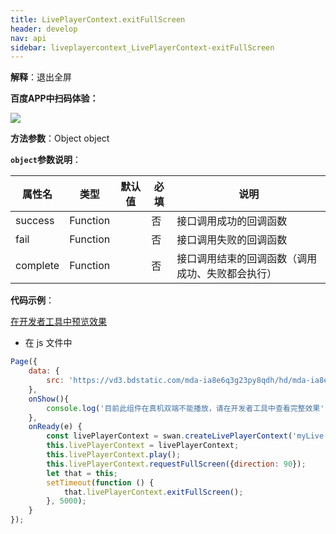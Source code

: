 ```yaml
---
title: LivePlayerContext.exitFullScreen
header: develop
nav: api
sidebar: liveplayercontext_LivePlayerContext-exitFullScreen
---
```



**解释**：退出全屏


**百度APP中扫码体验：**

<img src="https://b.bdstatic.com/miniapp/assets/images/doc_demo/fragment_LivePlayerContextExitFullScreen.png"  class="demo-qrcode-image" />

**方法参数**：Object object
 


**`object`参数说明**：

|属性名 |类型  |默认值 |必填|说明|
|---- | ---- | ---- |---- |---|
|success   |Function  |  | 否  |接口调用成功的回调函数|
|fail  |Function  |  | 否 |接口调用失败的回调函数|
|complete   | Function   ||  否 | 接口调用结束的回调函数（调用成功、失败都会执行）|

**代码示例**：

<a href="swanide://fragment/f6e0f83c034dd0a69a963fb6a3e895891573759816251" title="在开发者工具中预览效果" target="_self">在开发者工具中预览效果</a> 

* 在 js 文件中
```js
Page({
    data: {
        src: 'https://vd3.bdstatic.com/mda-ia8e6q3g23py8qdh/hd/mda-ia8e6q3g23py8qdh.mp4?playlist=%5B%22hd%22%5D&auth_key=1521549485-0-0-d5d042ba3555b2d23909d16a82916ebc&bcevod_channel=searchbox_feed&pd=share'
    },
    onShow(){
        console.log('目前此组件在真机双端不能播放，请在开发者工具中查看完整效果');
    },
    onReady(e) {
        const livePlayerContext = swan.createLivePlayerContext('myLive');
        this.livePlayerContext = livePlayerContext;
        this.livePlayerContext.play();
        this.livePlayerContext.requestFullScreen({direction: 90});
        let that = this;
        setTimeout(function () {
            that.livePlayerContext.exitFullScreen();
        }, 5000);
    }
});
```